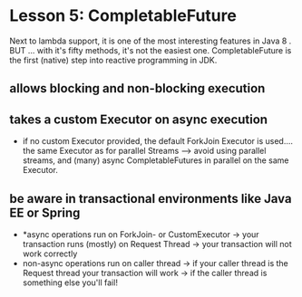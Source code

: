# Lesson 5: CompletableFuture 

Next to lambda support, it is one of the most interesting features in Java 8 . BUT ... with it's fifty methods, it's not the easiest one. CompletableFuture is the first (native) step into reactive programming in JDK.

## allows blocking and non-blocking execution
 
## takes a custom Executor on async execution
- if no custom Executor provided, the default ForkJoin Executor is used.... the same Executor as for parallel Streams --> avoid using parallel streams, and (many) async CompletableFutures in parallel on the same Executor.


## be aware in transactional environments like Java EE or Spring
- *async operations run on ForkJoin- or CustomExecutor  -> your transaction runs (mostly) on Request Thread -> your transaction will not work correctly
- non-async operations run on caller thread -> if your caller thread is the Request thread your transaction will work -> if the caller thread is something else you'll fail!
